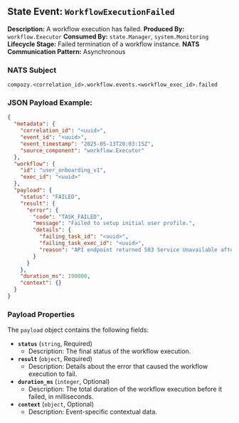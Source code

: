 ## State Event: `WorkflowExecutionFailed`

**Description:** A workflow execution has failed.
**Produced By:** `workflow.Executor`
**Consumed By:** `state.Manager`, `system.Monitoring`
**Lifecycle Stage:** Failed termination of a workflow instance.
**NATS Communication Pattern:** Asynchronous

### NATS Subject

`compozy.<correlation_id>.workflow.events.<workflow_exec_id>.failed`

### JSON Payload Example:

```json
{
  "metadata": {
    "correlation_id": "<uuid>",
    "event_id": "<uuid>",
    "event_timestamp": "2025-05-13T20:03:15Z",
    "source_component": "workflow.Executor"
  },
  "workflow": {
    "id": "user_onboarding_v1",
    "exec_id": "<uuid>"
  },
  "payload": {
    "status": "FAILED",
    "result": {
      "error": {
        "code": "TASK_FAILED",
        "message": "Failed to setup initial user profile.",
        "details": {
          "failing_task_id": "<uuid>",
          "failing_task_exec_id": "<uuid>",
          "reason": "API endpoint returned 503 Service Unavailable after 3 retries."
        }
      }
    },
    "duration_ms": 190000,
    "context": {}
  }
}
```

### Payload Properties

The `payload` object contains the following fields:
-   **`status`** (`string`, Required)
    -   Description: The final status of the workflow execution.
-   **`result`** (`object`, Required)
    -   Description: Details about the error that caused the workflow execution to fail.
-   **`duration_ms`** (`integer`, Optional)
    -   Description: The total duration of the workflow execution before it failed, in milliseconds.
-   **`context`** (`object`, Optional)
    -   Description: Event-specific contextual data.
